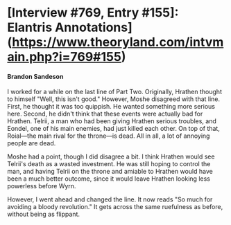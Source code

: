 # [Interview #769, Entry #155]: Elantris Annotations](https://www.theoryland.com/intvmain.php?i=769#155)

#### Brandon Sandeson

I worked for a while on the last line of Part Two. Originally, Hrathen thought to himself "Well, this isn't good." However, Moshe disagreed with that line. First, he thought it was too quippish. He wanted something more serious here. Second, he didn't think that these events were actually bad for Hrathen. Telrii, a man who had been giving Hrathen serious troubles, and Eondel, one of his main enemies, had just killed each other. On top of that, Roial—the main rival for the throne—is dead. All in all, a lot of annoying people are dead.

Moshe had a point, though I did disagree a bit. I think Hrathen would see Telrii's death as a wasted investment. He was still hoping to control the man, and having Telrii on the throne and amiable to Hrathen would have been a much better outcome, since it would leave Hrathen looking less powerless before Wyrn.

However, I went ahead and changed the line. It now reads "So much for avoiding a bloody revolution." It gets across the same ruefulness as before, without being as flippant.

